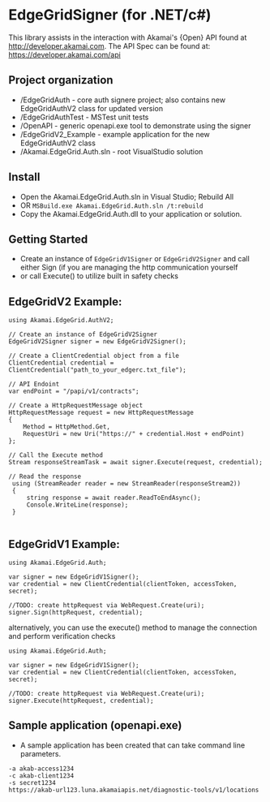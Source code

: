 # EdgeGridSigner (for .NET/c#)

This library assists in the interaction with Akamai's {Open} API found at http://developer.akamai.com. 
The API Spec can be found at: https://developer.akamai.com/api

## Project organization
* /EdgeGridAuth - core auth signere project; also contains new EdgeGridAuthV2 class for updated version
* /EdgeGridAuthTest - MSTest unit tests
* /OpenAPI - generic openapi.exe tool to demonstrate using the signer
* /EdgeGridV2_Example - example application for the new EdgeGridAuthV2 class
* /Akamai.EdgeGrid.Auth.sln - root VisualStudio solution

## Install
* Open the Akamai.EdgeGrid.Auth.sln in Visual Studio; Rebuild All
* OR ```MSBuild.exe Akamai.EdgeGrid.Auth.sln /t:rebuild```
* Copy the Akamai.EdgeGrid.Auth.dll to your application or solution. 

## Getting Started
* Create an instance of `EdgeGridV1Signer` or `EdgeGridV2Signer` and call either Sign (if you are managing the http communication yourself
* or call Execute() to utilize built in safety checks

## EdgeGridV2 Example:
```
using Akamai.EdgeGrid.AuthV2;

// Create an instance of EdgeGridV2Signer
EdgeGridV2Signer signer = new EdgeGridV2Signer();

// Create a ClientCredential object from a file
ClientCredential credential = ClientCredential("path_to_your_edgerc.txt_file");

// API Endoint
var endPoint = "/papi/v1/contracts";

// Create a HttpRequestMessage object
HttpRequestMessage request = new HttpRequestMessage
{
    Method = HttpMethod.Get,
    RequestUri = new Uri("https://" + credential.Host + endPoint)
};

// Call the Execute method
Stream responseStreamTask = await signer.Execute(request, credential);

// Read the response
 using (StreamReader reader = new StreamReader(responseStream2))
 {
     string response = await reader.ReadToEndAsync();
     Console.WriteLine(response);
 }


```

## EdgeGridV1 Example:
```
using Akamai.EdgeGrid.Auth;

var signer = new EdgeGridV1Signer();
var credential = new ClientCredential(clientToken, accessToken, secret);

//TODO: create httpRequest via WebRequest.Create(uri);
signer.Sign(httpRequest, credential);
```

alternatively, you can use the execute() method to manage the connection and perform verification checks
```
using Akamai.EdgeGrid.Auth;

var signer = new EdgeGridV1Signer();
var credential = new ClientCredential(clientToken, accessToken, secret); 

//TODO: create httpRequest via WebRequest.Create(uri);
signer.Execute(httpRequest, credential);
```


## Sample application (openapi.exe)
* A sample application has been created that can take command line parameters.

```openapi.exe
-a akab-access1234
-c akab-client1234 
-s secret1234
https://akab-url123.luna.akamaiapis.net/diagnostic-tools/v1/locations
```

